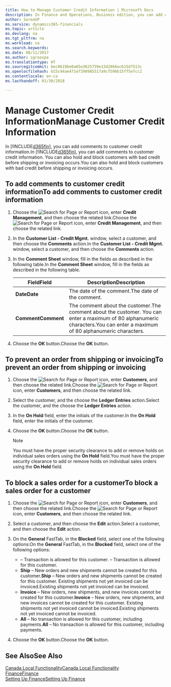```yaml
---
title: How to Manage Customer Credit Information | Microsoft Docs
description: In Finance and Operations, Business edition, you can add comments to customer credit information. You can also hold and block customers with bad credit before shipping or invoicing occurs.
author: SorenGP
ms.service: dynamics365-financials
ms.topic: article
ms.devlang: na
ms.tgt_pltfrm: na
ms.workload: na
ms.search.keywords: 
ms.date: 08/11/2017
ms.author: sgroespe
ms.translationtype: HT
ms.sourcegitcommit: bec0619be0a65e3625759e13d2866ac615d7513c
ms.openlocfilehash: b15c44ae471e7398985517a9cf596b15ff5efcc2
ms.contentlocale: en-ca
ms.lasthandoff: 01/30/2018

---
```

# <a name="manage-customer-credit-information"></a><span data-ttu-id="9e1fe-104">Manage Customer Credit Information</span><span class="sxs-lookup"><span data-stu-id="9e1fe-104">Manage Customer Credit Information</span></span>
<span data-ttu-id="9e1fe-105">In [!INCLUDE[d365fin](../../includes/d365fin_md.md)], you can add comments to customer credit information.</span><span class="sxs-lookup"><span data-stu-id="9e1fe-105">In [!INCLUDE[d365fin](../../includes/d365fin_md.md)], you can add comments to customer credit information.</span></span> <span data-ttu-id="9e1fe-106">You can also hold and block customers with bad credit before shipping or invoicing occurs.</span><span class="sxs-lookup"><span data-stu-id="9e1fe-106">You can also hold and block customers with bad credit before shipping or invoicing occurs.</span></span>  

## <a name="to-add-comments-to-customer-credit-information"></a><span data-ttu-id="9e1fe-107">To add comments to customer credit information</span><span class="sxs-lookup"><span data-stu-id="9e1fe-107">To add comments to customer credit information</span></span>  
1.  <span data-ttu-id="9e1fe-108">Choose the ![Search for Page or Report](../../media/ui-search/search_small.png "Search for Page or Report icon") icon, enter **Credit Management**, and then choose the related link.</span><span class="sxs-lookup"><span data-stu-id="9e1fe-108">Choose the ![Search for Page or Report](../../media/ui-search/search_small.png "Search for Page or Report icon") icon, enter **Credit Management**, and then choose the related link.</span></span>  
2.  <span data-ttu-id="9e1fe-109">In the **Customer List - Credit Mgmt.** window, select a customer, and then choose the **Comments** action.</span><span class="sxs-lookup"><span data-stu-id="9e1fe-109">In the **Customer List - Credit Mgmt.** window, select a customer, and then choose the **Comments** action.</span></span>  
3.  <span data-ttu-id="9e1fe-110">In the **Comment Sheet** window, fill in the fields as described in the following table.</span><span class="sxs-lookup"><span data-stu-id="9e1fe-110">In the **Comment Sheet** window, fill in the fields as described in the following table.</span></span>  

    |<span data-ttu-id="9e1fe-111">Field</span><span class="sxs-lookup"><span data-stu-id="9e1fe-111">Field</span></span>|<span data-ttu-id="9e1fe-112">Description</span><span class="sxs-lookup"><span data-stu-id="9e1fe-112">Description</span></span>|  
    |---------------------------------|---------------------------------------|  
    |<span data-ttu-id="9e1fe-113">**Date**</span><span class="sxs-lookup"><span data-stu-id="9e1fe-113">**Date**</span></span>|<span data-ttu-id="9e1fe-114">The date of the comment.</span><span class="sxs-lookup"><span data-stu-id="9e1fe-114">The date of the comment.</span></span>|  
    |<span data-ttu-id="9e1fe-115">**Comment**</span><span class="sxs-lookup"><span data-stu-id="9e1fe-115">**Comment**</span></span>|<span data-ttu-id="9e1fe-116">The comment about the customer.</span><span class="sxs-lookup"><span data-stu-id="9e1fe-116">The comment about the customer.</span></span> <span data-ttu-id="9e1fe-117">You can enter a maximum of 80 alphanumeric characters.</span><span class="sxs-lookup"><span data-stu-id="9e1fe-117">You can enter a maximum of 80 alphanumeric characters.</span></span>|  

4.  <span data-ttu-id="9e1fe-118">Choose the **OK** button.</span><span class="sxs-lookup"><span data-stu-id="9e1fe-118">Choose the **OK** button.</span></span>  

## <a name="to-prevent-an-order-from-shipping-or-invoicing"></a><span data-ttu-id="9e1fe-119">To prevent an order from shipping or invoicing</span><span class="sxs-lookup"><span data-stu-id="9e1fe-119">To prevent an order from shipping or invoicing</span></span>  
1.  <span data-ttu-id="9e1fe-120">Choose the ![Search for Page or Report](../../media/ui-search/search_small.png "Search for Page or Report icon") icon, enter **Customers**, and then choose the related link.</span><span class="sxs-lookup"><span data-stu-id="9e1fe-120">Choose the ![Search for Page or Report](../../media/ui-search/search_small.png "Search for Page or Report icon") icon, enter **Customers**, and then choose the related link.</span></span>  
2.  <span data-ttu-id="9e1fe-121">Select the customer, and the choose the **Ledger Entries** action.</span><span class="sxs-lookup"><span data-stu-id="9e1fe-121">Select the customer, and the choose the **Ledger Entries** action.</span></span>  
3.  <span data-ttu-id="9e1fe-122">In the **On Hold** field, enter the initials of the customer.</span><span class="sxs-lookup"><span data-stu-id="9e1fe-122">In the **On Hold** field, enter the initials of the customer.</span></span>  
4.  <span data-ttu-id="9e1fe-123">Choose the **OK** button.</span><span class="sxs-lookup"><span data-stu-id="9e1fe-123">Choose the **OK** button.</span></span>  

    > [!NOTE]  
    >  <span data-ttu-id="9e1fe-124">You must have the proper security clearance to add or remove holds on individual sales orders using the **On Hold** field.</span><span class="sxs-lookup"><span data-stu-id="9e1fe-124">You must have the proper security clearance to add or remove holds on individual sales orders using the **On Hold** field.</span></span>  

## <a name="to-block-a-sales-order-for-a-customer"></a><span data-ttu-id="9e1fe-125">To block a sales order for a customer</span><span class="sxs-lookup"><span data-stu-id="9e1fe-125">To block a sales order for a customer</span></span>  
1.  <span data-ttu-id="9e1fe-126">Choose the ![Search for Page or Report](../../media/ui-search/search_small.png "Search for Page or Report icon") icon, enter **Customers**, and then choose the related link.</span><span class="sxs-lookup"><span data-stu-id="9e1fe-126">Choose the ![Search for Page or Report](../../media/ui-search/search_small.png "Search for Page or Report icon") icon, enter **Customers**, and then choose the related link.</span></span>  
2.  <span data-ttu-id="9e1fe-127">Select a customer, and then choose the **Edit** action.</span><span class="sxs-lookup"><span data-stu-id="9e1fe-127">Select a customer, and then choose the **Edit** action.</span></span>  
3.  <span data-ttu-id="9e1fe-128">On the **General** FastTab, in the **Blocked** field, select one of the following options:</span><span class="sxs-lookup"><span data-stu-id="9e1fe-128">On the **General** FastTab, in the **Blocked** field, select one of the following options:</span></span>  

    -   <span data-ttu-id="9e1fe-129">**<Blank>** – Transaction is allowed for this customer.</span><span class="sxs-lookup"><span data-stu-id="9e1fe-129">**<Blank>** – Transaction is allowed for this customer.</span></span>  
    -   <span data-ttu-id="9e1fe-130">**Ship** – New orders and new shipments cannot be created for this customer.</span><span class="sxs-lookup"><span data-stu-id="9e1fe-130">**Ship** – New orders and new shipments cannot be created for this customer.</span></span> <span data-ttu-id="9e1fe-131">Existing shipments not yet invoiced can be invoiced.</span><span class="sxs-lookup"><span data-stu-id="9e1fe-131">Existing shipments not yet invoiced can be invoiced.</span></span>  
    -   <span data-ttu-id="9e1fe-132">**Invoice** – New orders, new shipments, and new invoices cannot be created for this customer.</span><span class="sxs-lookup"><span data-stu-id="9e1fe-132">**Invoice** – New orders, new shipments, and new invoices cannot be created for this customer.</span></span> <span data-ttu-id="9e1fe-133">Existing shipments not yet invoiced cannot be invoiced.</span><span class="sxs-lookup"><span data-stu-id="9e1fe-133">Existing shipments not yet invoiced cannot be invoiced.</span></span>  
    -   <span data-ttu-id="9e1fe-134">**All** – No transaction is allowed for this customer, including payments.</span><span class="sxs-lookup"><span data-stu-id="9e1fe-134">**All** – No transaction is allowed for this customer, including payments.</span></span>  
4.  <span data-ttu-id="9e1fe-135">Choose the **OK** button.</span><span class="sxs-lookup"><span data-stu-id="9e1fe-135">Choose the **OK** button.</span></span>  

## <a name="see-also"></a><span data-ttu-id="9e1fe-136">See Also</span><span class="sxs-lookup"><span data-stu-id="9e1fe-136">See Also</span></span>  
[<span data-ttu-id="9e1fe-137">Canada Local Functionality</span><span class="sxs-lookup"><span data-stu-id="9e1fe-137">Canada Local Functionality</span></span>](canada-local-functionality.md)  
[<span data-ttu-id="9e1fe-138">Finance</span><span class="sxs-lookup"><span data-stu-id="9e1fe-138">Finance</span></span>](../../finance.md)  
[<span data-ttu-id="9e1fe-139">Setting Up Finance</span><span class="sxs-lookup"><span data-stu-id="9e1fe-139">Setting Up Finance</span></span>](../../finance.md)

